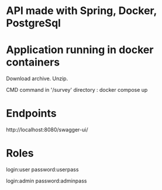 # API made with Spring, Docker, PostgreSql


# Application running in docker containers
Download archive. Unzip.

CMD command in '/survey' directory : docker compose up

# Endpoints
http://localhost:8080/swagger-ui/

# Roles
login:user password:userpass

login:admin password:adminpass
